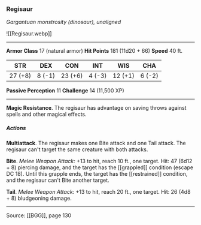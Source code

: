 ### Regisaur
_Gargantuan monstrosity (dinosaur), unaligned_

![[Regisaur.webp]]




---

**Armor Class** 17 (natural armor)
**Hit Points** 181 (11d20 + 66)
**Speed** 40 ft.

| STR     | DEX     | CON     | INT     | WIS     | CHA     |
|---------|---------|---------|---------|---------|---------|
| 27 (+8) | 8 (-1) | 23 (+6) | 4 (-3) | 12 (+1) | 6 (-2) |

**Passive Perception** 11
**Challenge** 14 (11,500 XP)

---

**Magic Resistance**. The regisaur has advantage on saving throws against spells and other magical effects.

##### Actions
**Multiattack**. The regisaur makes one Bite attack and one Tail attack. The regisaur can't target the same creature with both attacks.

**Bite**. _Melee Weapon Attack:_ +13 to hit, reach 10 ft., one target. Hit: 47 (6d12 + 8) piercing damage, and the target has the [[grappled]] condition (escape DC 18). Until this grapple ends, the target has the [[restrained]] condition, and the regisaur can't Bite another target.

**Tail**. _Melee Weapon Attack:_ +13 to hit, reach 20 ft., one target. Hit: 26 (4d8 + 8) bludgeoning damage.


---

Source: [[BGG]], page 130
